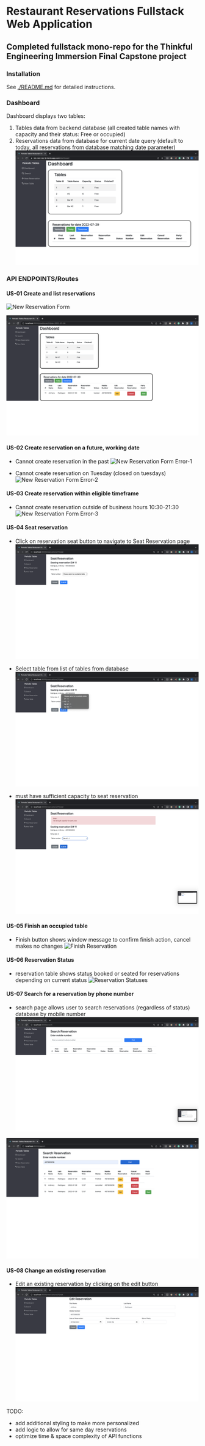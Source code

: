 # Restaurant Reservations Fullstack Web Application

## Completed fullstack mono-repo for the Thinkful Engineering Immersion Final Capstone project

### Installation  
See [./README.md](./README.md) for detailed instructions.

### Dashboard
Dashboard displays two tables: 
1. Tables data from backend database (all created table names with capacity and their status: Free or occupied)
2. Reservations data from database for current date query (default to today, all reservations from database matching date parameter)
![Dashboard](/final_screenshots/dashboard_initial.png)


### API ENDPOINTS/Routes  

#### US-01 Create and list reservations

![New Reservation Form](/final_screenshots/new_reservation_form_1.png)

![Dashboard - New Reservations](/final_screenshots/dashboard_view_1.png)

#### US-02 Create reservation on a future, working date
- Cannot create reservation in the past
![New Reservation Form Error-1](/final_screenshots/new_reservation_form_2_error.png)


- Cannot create reservation on Tuesday (closed on tuesdays)
![New Reservation Form Error-2](/final_screenshots/new_reservation_form_3_error.png)

#### US-03 Create reservation within eligible timeframe
- Cannot create reservation outside of business hours 10:30-21:30
![New Reservation Form Error-3](/final_screenshots/new_reservation_form_4_error.png)

#### US-04 Seat reservation
- Click on reservation seat button to navigate to Seat Reservation page
![Seat Reservation Form -1](/final_screenshots/seat_reservation_1.png)

- Select table from list of tables from database 
![Seat Reservation Form -2](/final_screenshots/seat_reservation_select.png)

- must have sufficient capacity to seat reservation
![Seat Reservation Form -3](/final_screenshots/seat_reservation_error.png)


#### US-05 Finish an occupied table
- Finish button shows window message to confirm finish action, cancel makes no changes
![Finish Reservation](/final_screenshots/dashboard_finish_1.png)


#### US-06 Reservation Status
- reservation table shows status booked or seated for reservations depending on current status
![Reservation Statuses](/final_screenshots/dashboard_statuses.png)


#### US-07 Search for a reservation by phone number
- search page allows user to search reservations (regardless of status) database by mobile number
![Search Reservations](/final_screenshots/search_res_1.png)

![Search Reservations -2](/final_screenshots/search_res_2.png)


#### US-08 Change an existing reservation
- Edit an existing reservation by clicking on the edit button 
![Edit Reservations -1](/final_screenshots/edit_reservation_form.png)


TODO: 
- add additional styling to make more personalized 
- add logic to allow for same day reservations 
- optimize time & space complexity of API functions 